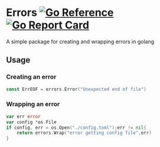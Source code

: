 # Errors [![Go Reference](https://pkg.go.dev/badge/github.com/yehan2002/errors.svg)](https://pkg.go.dev/github.com/yehan2002/errors) [![Go Report Card](https://goreportcard.com/badge/github.com/yehan2002/errors)](https://goreportcard.com/report/github.com/yehan2002/errors)

A simple package for creating and wrapping errors in golang

## Usage

### Creating an error

```go
const ErrEOF = errors.Error("Unexpected end of file")
```

### Wrapping an error

```go
var err error
var config *os.File
if config, err = os.Open("./config.toml");err != nil{
    return errors.Wrap("error getting config file",err)
}
```
